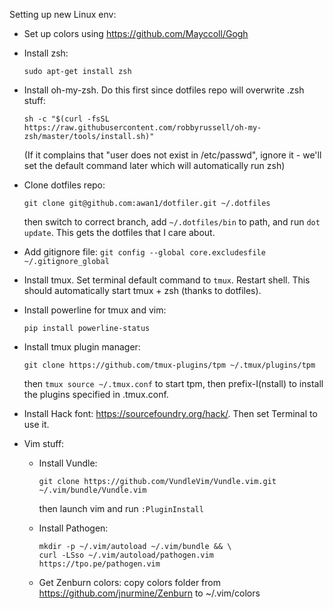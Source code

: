 Setting up new Linux env:

- Set up colors using https://github.com/Mayccoll/Gogh
- Install zsh:

      sudo apt-get install zsh

- Install oh-my-zsh. Do this first since dotfiles repo will overwrite .zsh
  stuff:

      sh -c "$(curl -fsSL https://raw.githubusercontent.com/robbyrussell/oh-my-zsh/master/tools/install.sh)"

  (If it complains that "user does not exist in /etc/passwd", ignore it - we'll
  set the default command later which will automatically run zsh)
- Clone dotfiles repo:

      git clone git@github.com:awan1/dotfiler.git ~/.dotfiles

  then switch to correct branch, add `~/.dotfiles/bin` to path, and run
  `dot update`.
  This gets the dotfiles that I care about.
- Add gitignore file: `git config --global core.excludesfile ~/.gitignore_global`
- Install tmux. Set terminal default command to `tmux`. Restart shell.
  This should automatically start tmux + zsh (thanks to dotfiles).
- Install powerline for tmux and vim:

      pip install powerline-status

- Install tmux plugin manager:

      git clone https://github.com/tmux-plugins/tpm ~/.tmux/plugins/tpm

  then `tmux source ~/.tmux.conf` to start tpm,
  then prefix-I(nstall) to install the plugins specified in .tmux.conf.
- Install Hack font: https://sourcefoundry.org/hack/. Then set Terminal to use
  it.
- Vim stuff:
  - Install Vundle:

        git clone https://github.com/VundleVim/Vundle.vim.git ~/.vim/bundle/Vundle.vim

    then launch vim and run `:PluginInstall`
  - Install Pathogen:

        mkdir -p ~/.vim/autoload ~/.vim/bundle && \
        curl -LSso ~/.vim/autoload/pathogen.vim https://tpo.pe/pathogen.vim

  - Get Zenburn colors: copy colors folder from https://github.com/jnurmine/Zenburn
    to ~/.vim/colors

